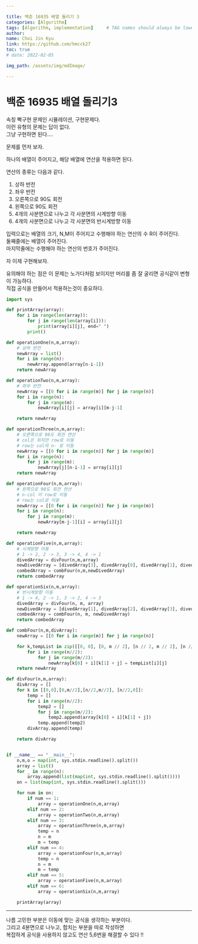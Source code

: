 ```yaml
---

title: 백준 16935 배열 돌리기 3
categories: [Algorithm]
tags: [Algorithm, implementation]     # TAG names should always be lowercase
author:
name: Choi Jin Kyu
link: https://github.com/hmcck27
toc: true
# date: 2022-02-05

img_path: /assets/img/mdImage/

---
```


# 백준 16935 배열 돌리기3

속칭 빡구현 문제인 시뮬레이션, 구현문제다.  
이런 유형의 문제는 답이 없다.  
그냥 구현하면 된다....  

문제를 먼저 보자.

하나의 배열이 주어지고, 해당 배열에 연산을 적용하면 된다.  

연산의 종류는 다음과 같다.  

1. 상하 반전
2. 좌우 반전
3. 오른쪽으로 90도 회전
4. 왼쪽으로 90도 회전
5. 4개의 사분면으로 나누고 각 사분면의 시계방향 이동
6. 4개의 사분면으로 나누고 각 사분면의 반시계방향 이동

입력으로는 배열의 크기, N,M이 주어지고 수행해야 하는 연산의 수 R이 주어진다.  
둘째줄에는 배열이 주어진다.  
마지막줄에는 수행해야 하는 연산의 번호가 주어진다.  

자 이제 구현해보자.  

유의해야 하는 점은 이 문제는 노가다처럼 보이지만 머리를 좀 잘 굴리면 공식같이 변형이 가능하다.  
직접 공식을 만들어서 적용하는것이 중요하다.  

```python
import sys

def printArray(array):
    for i in range(len(array)):
        for j in range(len(array[i])):
            print(array[i][j], end=" ")
        print()

def operationOne(n,m,array):
    # 상하 반전
    newArray = list()
    for i in range(n):
        newArray.append(array[n-i-1])
    return newArray

def operationTwo(n,m,array):
    # 좌우 반전
    newArray = [[0 for i in range(m)] for j in range(n)]
    for i in range(n):
        for j in range(m):
            newArray[i][j] = array[i][m-j-1]

    return newArray

def operationThree(n,m,array):
    # 오른쪽으로 90도 회전 연산
    # col은 위치만 row로 이동
    # row는 col의 n- 로 이동
    newArray = [[0 for i in range(n)] for j in range(m)]
    for i in range(n):
        for j in range(m):
            newArray[j][n-i-1] = array[i][j]
    return newArray

def operationFour(n,m,array):
    # 왼쪽으로 90도 회전 연산
    # n-col 이 row로 이동
    # row는 col로 이동
    newArray = [[0 for i in range(n)] for j in range(m)]
    for i in range(n):
        for j in range(m):
            newArray[m-j-1][i] = array[i][j]

    return newArray

def operationFive(n,m,array):
    # 시계방향 이동
    # 1 -> 2, 2 -> 3, 3 -> 4, 4 -> 1
    divedArray = divFour(n,m,array)
    newDivedArray = [divedArray[3], divedArray[0], divedArray[1], divedArray[2]]
    combedArray = combFour(n,m,newDivedArray)
    return combedArray

def operationSix(n,m,array):
    # 반시계방향 이동
    # 1 -> 4, 2 -> 1, 3 -> 2, 4 -> 3
    divedArray = divFour(n, m, array)
    newDivedArray = [divedArray[1], divedArray[2], divedArray[3], divedArray[0]]
    combedArray = combFour(n, m, newDivedArray)
    return combedArray

def combFour(n,m,divArray):
    newArray = [[0 for i in range(m)] for j in range(n)]

    for k,tempList in zip([[0, 0], [0, m // 2], [n // 2, m // 2], [n // 2, 0]], divArray):
        for i in range(n//2):
            for j in range(m//2):
                newArray[k[0] + i][k[1] + j] = tempList[i][j]
    return newArray

def divFour(n,m,array):
    divArray = []
    for k in [[0,0],[0,m//2],[n//2,m//2], [n//2,0]]:
        temp = []
        for i in range(n//2):
            temp2 = []
            for j in range(m//2):
                temp2.append(array[k[0] + i][k[1] + j])
            temp.append(temp2)
        divArray.append(temp)

    return divArray


if __name__ == "__main__":
    n,m,o = map(int, sys.stdin.readline().split())
    array = list()
    for _ in range(n):
        array.append(list(map(int, sys.stdin.readline().split())))
    on = list(map(int, sys.stdin.readline().split()))

    for num in on:
        if num == 1:
            array = operationOne(n,m,array)
        elif num == 2:
            array = operationTwo(n,m,array)
        elif num == 3:
            array = operationThree(n,m,array)
            temp = n
            n = m
            m = temp
        elif num == 4:
            array = operationFour(n,m,array)
            temp = n
            n = m
            m = temp
        elif num == 5:
            array = operationFive(n,m,array)
        elif num == 6:
            array = operationSix(n,m,array)

    printArray(array)


```

---
나름 고민한 부분은 이동에 맞는 공식을 생각하는 부분이다.  
그리고 4뷴면으로 나누고, 합치는 부분을 따로 작성하면  
복잡하게 공식을 사용하지 않고도 연산 5,6번을 해결할 수 있다 !!
